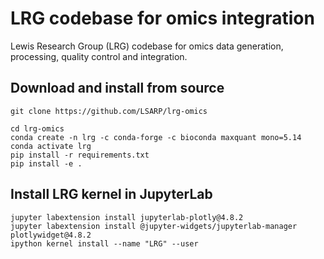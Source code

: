 # LRG codebase for omics integration 

Lewis Research Group (LRG) codebase for omics data generation, processing, quality control and integration. 

##  Download and install from source

    git clone https://github.com/LSARP/lrg-omics
    
    cd lrg-omics
    conda create -n lrg -c conda-forge -c bioconda maxquant mono=5.14
    conda activate lrg
    pip install -r requirements.txt
    pip install -e .


## Install LRG kernel in JupyterLab

    jupyter labextension install jupyterlab-plotly@4.8.2
    jupyter labextension install @jupyter-widgets/jupyterlab-manager plotlywidget@4.8.2
    ipython kernel install --name "LRG" --user
